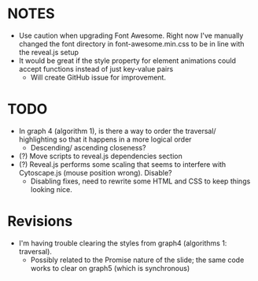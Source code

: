 # NOTES
- Use caution when upgrading Font Awesome. Right now I've manually changed the font directory in font-awesome.min.css to be in line with the reveal.js setup
- It would be great if the style property for element animations could accept functions instead of just key-value pairs
  - Will create GitHub issue for improvement.

# TODO
- In graph 4 (algorithm 1), is there a way to order the traversal/ highlighting so that it happens in a more logical order 
  - Descending/ ascending closeness?
- (?) Move scripts to reveal.js dependencies section
- (?) Reveal.js performs some scaling that seems to interfere with Cytoscape.js (mouse position wrong). Disable?
  - Disabling fixes, need to rewrite some HTML and CSS to keep things looking nice.

# Revisions
- I'm having trouble clearing the styles from graph4 (algorithms 1: traversal).
  - Possibly related to the Promise nature of the slide; the same code works to clear on graph5 (which is synchronous)
